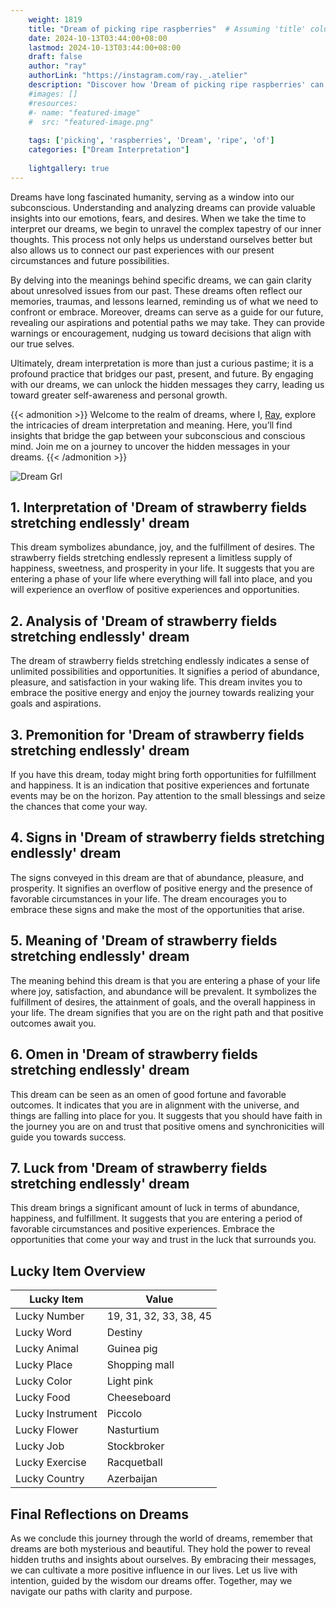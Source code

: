 ```yaml
---
    weight: 1819
    title: "Dream of picking ripe raspberries"  # Assuming 'title' column exists
    date: 2024-10-13T03:44:00+08:00
    lastmod: 2024-10-13T03:44:00+08:00
    draft: false
    author: "ray"
    authorLink: "https://instagram.com/ray._.atelier"
    description: "Discover how 'Dream of picking ripe raspberries' can interpret your future and uncover its significant meanings in your life."
    #images: []
    #resources:
    #- name: "featured-image"
    #  src: "featured-image.png"
    
    tags: ['picking', 'raspberries', 'Dream', 'ripe', 'of']
    categories: ["Dream Interpretation"]
    
    lightgallery: true
---
```

    
Dreams have long fascinated humanity, serving as a window into our subconscious. Understanding and analyzing dreams can provide valuable insights into our emotions, fears, and desires. When we take the time to interpret our dreams, we begin to unravel the complex tapestry of our inner thoughts. This process not only helps us understand ourselves better but also allows us to connect our past experiences with our present circumstances and future possibilities.

By delving into the meanings behind specific dreams, we can gain clarity about unresolved issues from our past. These dreams often reflect our memories, traumas, and lessons learned, reminding us of what we need to confront or embrace. Moreover, dreams can serve as a guide for our future, revealing our aspirations and potential paths we may take. They can provide warnings or encouragement, nudging us toward decisions that align with our true selves.

Ultimately, dream interpretation is more than just a curious pastime; it is a profound practice that bridges our past, present, and future. By engaging with our dreams, we can unlock the hidden messages they carry, leading us toward greater self-awareness and personal growth.

{{< admonition >}}
Welcome to the realm of dreams, where I, [Ray](https://instagram.com/ray._.atelier), explore the intricacies of dream interpretation and meaning. Here, you’ll find insights that bridge the gap between your subconscious and conscious mind. Join me on a journey to uncover the hidden messages in your dreams.
{{< /admonition >}}

![Dream Grl](https://cdn.pixabay.com/photo/2017/11/02/03/35/gothic-2910057_1280.jpg "Dream Grl")

## 1. Interpretation of 'Dream of strawberry fields stretching endlessly' dream
 This dream symbolizes abundance, joy, and the fulfillment of desires. The strawberry fields stretching endlessly represent a limitless supply of happiness, sweetness, and prosperity in your life. It suggests that you are entering a phase of your life where everything will fall into place, and you will experience an overflow of positive experiences and opportunities.

## 2. Analysis of 'Dream of strawberry fields stretching endlessly' dream
 The dream of strawberry fields stretching endlessly indicates a sense of unlimited possibilities and opportunities. It signifies a period of abundance, pleasure, and satisfaction in your waking life. This dream invites you to embrace the positive energy and enjoy the journey towards realizing your goals and aspirations.

## 3. Premonition for 'Dream of strawberry fields stretching endlessly' dream
 If you have this dream, today might bring forth opportunities for fulfillment and happiness. It is an indication that positive experiences and fortunate events may be on the horizon. Pay attention to the small blessings and seize the chances that come your way.

## 4. Signs in 'Dream of strawberry fields stretching endlessly' dream
 The signs conveyed in this dream are that of abundance, pleasure, and prosperity. It signifies an overflow of positive energy and the presence of favorable circumstances in your life. The dream encourages you to embrace these signs and make the most of the opportunities that arise.

## 5. Meaning of 'Dream of strawberry fields stretching endlessly' dream
 The meaning behind this dream is that you are entering a phase of your life where joy, satisfaction, and abundance will be prevalent. It symbolizes the fulfillment of desires, the attainment of goals, and the overall happiness in your life. The dream signifies that you are on the right path and that positive outcomes await you.

## 6. Omen in 'Dream of strawberry fields stretching endlessly' dream
 This dream can be seen as an omen of good fortune and favorable outcomes. It indicates that you are in alignment with the universe, and things are falling into place for you. It suggests that you should have faith in the journey you are on and trust that positive omens and synchronicities will guide you towards success.

## 7. Luck from 'Dream of strawberry fields stretching endlessly' dream
 This dream brings a significant amount of luck in terms of abundance, happiness, and fulfillment. It suggests that you are entering a period of favorable circumstances and positive experiences. Embrace the opportunities that come your way and trust in the luck that surrounds you.

## Lucky Item Overview
| Lucky Item          | Value              |
|---------------|--------------------|
| Lucky Number        | 19, 31, 32, 33, 38, 45  |
| Lucky Word          | Destiny |
| Lucky Animal        | Guinea pig |
| Lucky Place         | Shopping mall     |
| Lucky Color         | Light pink     |
| Lucky Food          | Cheeseboard      |
| Lucky Instrument    | Piccolo |
| Lucky Flower        | Nasturtium    |
| Lucky Job           | Stockbroker       |
| Lucky Exercise      | Racquetball  |
| Lucky Country       | Azerbaijan    |


##  Final Reflections on Dreams

As we conclude this journey through the world of dreams, remember that dreams are both mysterious and beautiful. They hold the power to reveal hidden truths and insights about ourselves. By embracing their messages, we can cultivate a more positive influence in our lives. Let us live with intention, guided by the wisdom our dreams offer. Together, may we navigate our paths with clarity and purpose.
